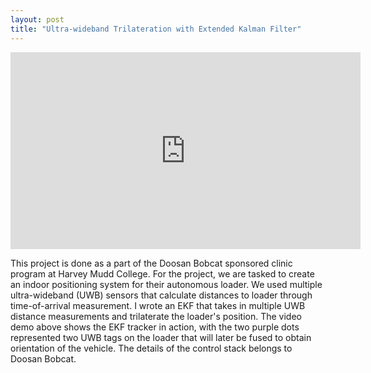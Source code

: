 ```yaml
---
layout: post
title: "Ultra-wideband Trilateration with Extended Kalman Filter"
---
```


<iframe width="560" height="315" src="https://www.youtube.com/embed/8F748jTaVdo" title="YouTube video player" frameborder="0" allowfullscreen></iframe>

This project is done as a part of the Doosan Bobcat sponsored clinic program at Harvey Mudd College. For the project, we are tasked to create an indoor positioning system for their autonomous loader. We used multiple ultra-wideband (UWB) sensors that calculate distances to loader through time-of-arrival measurement. I wrote an EKF that takes in multiple UWB distance measurements and trilaterate the loader's position. The video demo above shows the EKF tracker in action, with the two purple dots represented two UWB tags on the loader that will later be fused to obtain orientation of the vehicle. The details of the control stack belongs to Doosan Bobcat.  

<!-- 
This is a portfolio Jekyll theme built from the ground up, using the [DevTips Starter Kit](http://devtipsstarterkit.com/) as a foundation for starting, and following closely the amazing tutorial by [Travis Neilson over at DevTips](https://www.youtube.com/watch?v=T6jKLsxbFg4&list=PL0CB3OvPhDA_STygmp3sDenx3UpdOMk7P). For a guide on how to start a blog or personal website using Jekyll and GitHub Pages, please check out [this article](https://paulle.ca/how-to-start-a-blog-or-personal-website-using-jekyll-and-github-pages).

#### Quick-Start Guide

To start using this theme right away, [fork the repository](https://github.com/LeNPaul/portfolio-jekyll-theme/fork). From there, you can rename the repository to `USERNAME.github.io`, where `USERNAME` is your GitHub username, and edit the `_config.yml` and `_settings.yml` file (in the `_data folder`) to your liking. Ensure that you have a branch named `gh-pages`. Your website should be ready immediately at `http://USERNAME.github.io`.

Head over to the `_posts` directory to view all the blog posts that are currently on the website, and to see examples of what post files generally look like. Project content is added in the `projects` folder.  You can simply just duplicate the template posts and start adding your own content.

#### Full Installation Guide

For a full local installation of this theme, [download your own copy of the Portfolio Jekyll Theme](https://github.com/LeNPaul/portfolio-jekyll-theme/archive/gh-pages.zip) and unzip it into it's own directory. From there, open up your favorite command line tool, and enter `jekyll serve`. Your site should be up and running locally at [http://localhost:4000](http://localhost:4000).

#### Posts

You will find this post in your `_posts` directory. Go ahead and edit it and re-build the site to see your changes. You can rebuild the site in many different ways, but the most common way is to run `jekyll serve`, which launches a web server and auto-regenerates your site when a file is updated.

To add new posts, simply add a file in the `_posts` directory that follows the convention `YYYY-MM-DD-name-of-post.ext` and includes the necessary front matter. Take a look at the source for this post to get an idea about how it works. If you already have a website built with Jekyll, simply copy over your posts.

#### Configuration

To change site settings, edit the `_config.yml` file found in the root of your repository and the `_settings.yml` file found in the `_data` folder. Anything under `Site Settings` can be tweaked to your liking.

If you are hosting your site on GitHub Pages, then committing a change to the `_config.yml` file will force a rebuild of your site with Jekyll. Any changes made should be viewable soon after. If you are hosting your site locally, then you must run `jekyll serve` again for the changes to take place.

In the `_settings.yml` file, you'll be able to change the title of your site along with any tagline you want, which shows up in the site header, as well as the description of your site for SEO purposes. You can also change the social media information, and add your own social media icons.

#### Everything Else

Check out the [Jekyll docs][jekyll-docs] for more info on how to get the most out of Jekyll. File all bugs/feature requests at [Jekyll's GitHub repo][jekyll-gh]. If you have questions, you can ask them on [Jekyll Talk][jekyll-talk].

[jekyll-docs]: http://jekyllrb.com/docs/home
[jekyll-gh]:   https://github.com/jekyll/jekyll
[jekyll-talk]: https://talk.jekyllrb.com/

#### Questions?

This theme is completely free and open source software. You may use it however you want, as it is distributed under the [MIT License](http://choosealicense.com/licenses/mit/). If you are having any problems, any questions or suggestions, feel free to [tweet at me](https://twitter.com/intent/tweet?text=My%question%about%Millennial%is:%&amp;via=paululele), or [file a GitHub issue](https://github.com/lenpaul/portfolio-jekyll-theme/issues/new). -->
